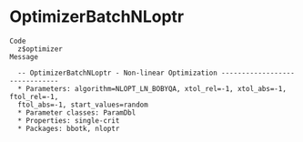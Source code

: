 # OptimizerBatchNLoptr

    Code
      z$optimizer
    Message
      
      -- OptimizerBatchNLoptr - Non-linear Optimization ------------------------------
      * Parameters: algorithm=NLOPT_LN_BOBYQA, xtol_rel=-1, xtol_abs=-1, ftol_rel=-1,
      ftol_abs=-1, start_values=random
      * Parameter classes: ParamDbl
      * Properties: single-crit
      * Packages: bbotk, nloptr

